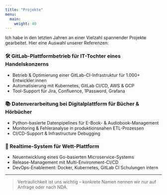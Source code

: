 ```yaml
---
title: "Projekte"
menu:
  main:
    weight: 40
---
```


Ich habe in den letzten Jahren an einer Vielzahl spannender Projekte gearbeitet. Hier eine Auswahl unserer Referenzen:

### 🛠️ GitLab-Plattformbetrieb für IT-Tochter eines Handelskonzerns
- Betrieb & Optimierung einer GitLab-CI-Infrastruktur für 1.000+ Entwickler:innen
- Automatisierung mit Kubernetes, GitLab CI/CD, AWS & GCP
- Tool-Support für Jira, Confluence, 1Password, Grafana

### 📚 Datenverarbeitung bei Digitalplattform für Bücher & Hörbücher
- Python-basierte Datenpipelines für E-Book- & Audiobook-Management
- Monitoring & Fehleranalyse in produktionsnahen ETL-Prozessen
- CI/CD-Support & Infrastructure Debugging

### 🎯 Realtime-System für Wett-Plattform
- Neuentwicklung eines Go-basierten Microservice-Systems
- Release-Management mit Multi-Environment-CI/CD
- DevOps-Enablement: Docker, Kubernetes, GitLab CI Schulungen intern

---

> Vertraulichkeit ist uns wichtig – konkrete Namen nennen wir nur auf Anfrage oder nach NDA.
